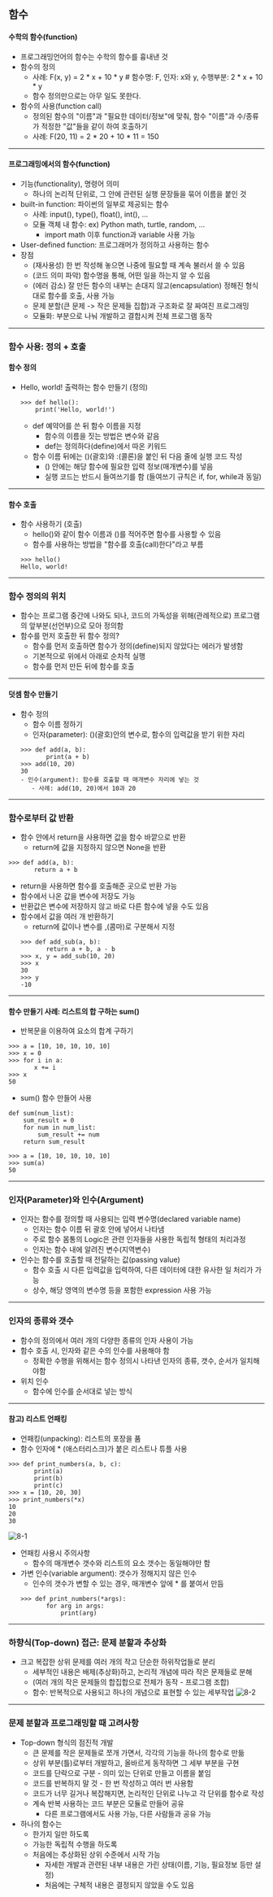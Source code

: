 ## 함수
#### 수학의 함수(function)
   - 프로그래밍언어의 함수는 수학의 함수를 흉내낸 것
   - 함수의 정의
      - 사례: F(x, y) = 2 * x + 10 * y # 함수명: F, 인자: x와 y, 수행부분: 2 * x + 10 * y
      - 함수 정의만으로는 아무 일도 못한다.
   - 함수의 사용(function call)
      - 정의된 함수의 "이름"과 "필요한 데이터/정보"에 맞춰, 함수 "이름"과 수/종류가 적정한 "값"들을 같이 하여 호출하기
      - 사례: F(20, 11) = 2 * 20 + 10 * 11 = 150
---

#### 프로그래밍에서의 함수(function)
   - 기능(functionality), 명령어 의미
      - 하나의 논리적 단위로, 그 안에 관련된 실행 문장들을 묶어 이름을 붙인 것
   - built-in function: 파이썬의 일부로 제공되는 함수
      - 사례: input(), type(), float(), int(), ...
      - 모듈 객체 내 함수: ex) Python math, turtle, random, ...
         - import math 이후 function과 variable 사용 가능
   - User-defined function: 프로그래머가 정의하고 사용하는 함수
   - 장점
      - (재사용성) 한 번 작성해 놓으면 나중에 필요할 때 계속 불러서 쓸 수 있음
      - (코드 의미 파악) 함수명을 통해, 어떤 일을 하는지 알 수 있음
      - (에러 감소) 잘 만든 함수의 내부는 손대지 않고(encapsulation) 정해진 형식대로 함수를 호출, 사용 가능
      - 문제 분할(큰 문제 -> 작은 문제들 집합)과 구조화로 잘 짜여진 프로그래밍
      - 모듈화: 부분으로 나눠 개발하고 결합시켜 전체 프로그램 동작
---

### 함수 사용: 정의 + 호출
#### 함수 정의
   - Hello, world! 출력하는 함수 만들기 (정의)
      ```
      >>> def hello():
          print('Hello, world!')
      ```   
      - def 예약어를 쓴 뒤 함수 이름을 지정
         - 함수의 이름을 짓는 방법은 변수와 같음
         - def는 정의하다(define)에서 따온 키워드
      - 함수 이름 뒤에는 ()(괄호)와 :(콜론)을 붙인 뒤 다음 줄에 실행 코드 작성
         - () 안에는 해당 함수에 필요한 입력 정보(매개변수)를 넣음
         - 실행 코드는 반드시 들여쓰기를 함 (들여쓰기 규칙은 if, for, while과 동일)
---

#### 함수 호출
   - 함수 사용하기 (호출)
      - hello()와 같이 함수 이름과 ()를 적어주면 함수를 사용할 수 있음
      - 함수를 사용하는 방법을 "함수를 호출(call)한다"라고 부름
      ```
      >>> hello()
      Hello, world!
      ```
---

### 함수 정의의 위치
   - 함수는 프로그램 중간에 나와도 되나, 코드의 가독성을 위해(관례적으로) 프로그램의 앞부분(선언부)으로 모아 정의함
   - 함수를 먼저 호출한 뒤 함수 정의?
      - 함수를 먼저 호출하면 함수가 정의(define)되지 않았다는 에러가 발생함
      - 기본적으로 위에서 아래로 순차적 실행
      - 함수를 먼저 만든 뒤에 함수를 호출
---

#### 덧셈 함수 만들기
   - 함수 정의
      - 함수 이름 정하기
      - 인자(parameter): ()(괄호)안의 변수로, 함수의 입력값을 받기 위한 자리
      ```
      >>> def add(a, b):
             print(a + b)
      >>> add(10, 20)
      30
      - 인수(argument): 함수를 호출할 때 매개변수 자리에 넣는 것
         - 사례: add(10, 20)에서 10과 20
---

### 함수로부터 값 반환
   - 함수 안에서 return을 사용하면 값을 함수 바깥으로 반환
      - return에 값을 지정하지 않으면 None을 반환
   ```
   >>> def add(a, b):
          return a + b
   ```
   - return을 사용하면 함수를 호출해준 곳으로 반환 가능
   - 함수에서 나온 값을 변수에 저장도 가능
   - 반환값은 변수에 저장하지 않고 바로 다른 함수에 넣을 수도 있음
   - 함수에서 값을 여러 개 반환하기
      - return에 값이나 변수를 ,(콤마)로 구분해서 지정
      ```
      >>> def add_sub(a, b):
             return a + b, a - b
      >>> x, y = add_sub(10, 20)
      >>> x
      30
      >>> y
      -10
      ```
---

#### 함수 만들기 사례: 리스트의 합 구하는 sum()
   - 반복문을 이용하여 요소의 합계 구하기
   ```
   >>> a = [10, 10, 10, 10, 10]
   >>> x = 0
   >>> for i in a:
          x += i
   >>> x
   50
   ```
   - sum() 함수 만들어 사용
   ```
   def sum(num_list):
       sum_result = 0
       for num in num_list:
           sum_result += num
       return sum_result
   ```
   ```
   >>> a = [10, 10, 10, 10, 10]
   >>> sum(a)
   50
   ```
---

### 인자(Parameter)와 인수(Argument)
   - 인자는 함수를 정의할 때 사용되는 입력 변수명(declared variable name)
      - 인자는 함수 이름 뒤 괄호 안에 넣어서 나타냄
      - 주로 함수 몸통의 Logic은 관련 인자들을 사용한 독립적 형태의 처리과정
      - 인자는 함수 내에 알려진 변수(지역변수)
   - 인수는 함수를 호출할 때 전달하는 값(passing value)
      - 함수 호출 시 다른 입력값을 입력하여, 다른 데이터에 대한 유사한 일 처리가 가능
      - 상수, 해당 영역의 변수명 등을 포함한 expression 사용 가능
---

### 인자의 종류와 갯수
   - 함수의 정의에서 여러 개의 다양한 종류의 인자 사용이 가능
   - 함수 호출 시, 인자와 같은 수의 인수를 사용해야 함
      - 정확한 수행을 위해서는 함수 정의시 나타낸 인자의 종류, 갯수, 순서가 일치해야함
   - 위치 인수
      - 함수에 인수를 순서대로 넣는 방식
---

#### 참고) 리스트 언패킹
   - 언패킹(unpacking): 리스트의 포장을 품
   - 함수 인자에 * (애스터리스크)가 붙은 리스트나 튜플 사용
   ```
   >>> def print_numbers(a, b, c):
          print(a)
          print(b)
          print(c)
   >>> x = [10, 20, 30]
   >>> print_numbers(*x)
   10
   20
   30
   ```
   ![8-1](https://github.com/Jeongsiwook/python/blob/master/img/8-1.jpg?raw=true)
   - 언패킹 사용시 주의사항
      - 함수의 매개변수 갯수와 리스트의 요소 갯수는 동일해야만 함
   - 가변 인수(variable argument): 갯수가 정해지지 않은 인수
      - 인수의 갯수가 변할 수 있는 경우, 매개변수 앞에 * 를 붙여서 만듬
      ```
      >>> def print_numbers(*args):
             for arg in args:
                 print(arg)
      ```
---

### 하향식(Top-down) 접근: 문제 분할과 추상화
   - 크고 복잡한 상위 문제를 여러 개의 작고 단순한 하위작업들로 분리
      - 세부적인 내용은 배제(추상화)하고, 논리적 개념에 따라 작은 문제들로 분해
      - (여러 개의 작은 문제들의 합집합으로 전체가 동작 - 프로그램 조합)
      - 함수: 반복적으로 사용되고 하나의 개념으로 표현할 수 있는 세부작업
      ![8-2](https://github.com/Jeongsiwook/python/blob/master/img/8-2.jpg?raw=true)
---

### 문제 분할과 프로그래밍할 때 고려사항
   - Top-down 형식의 점진적 개발
      - 큰 문제를 작은 문제들로 쪼개 가면서, 각각의 기능을 하나의 함수로 만듦
      - 상위 부분(틀)로부터 개발하고, 올바르게 동작하면 그 세부 부분을 구현
      - 코드를 단락으로 구분 - 의미 있는 단위로 만들고 이름을 붙임
      - 코드를 반복하지 말 것 - 한 번 작성하고 여러 번 사용함
      - 코드가 너무 길거나 복잡해지면, 논리적인 단위로 나누고 각 단위를 함수로 작성
      - 계속 반복 사용하는 코드 부분은 모듈로 만들어 공유
         - 다른 프로그램에서도 사용 가능, 다른 사람들과 공유 가능
   - 하나의 함수는
      - 한가지 일만 하도록
      - 가능한 독립적 수행을 하도록
      - 처음에는 추상화된 상위 수준에서 시작 가능
         - 자세한 개발과 관련된 내부 내용은 가린 상태(이름, 기능, 필요정보 등만 설정)
         - 처음에는 구체적 내용은 결정되지 않았을 수도 있음
   


   
      
      

      
  
   
      
      
